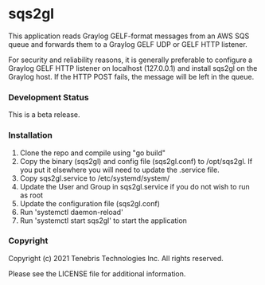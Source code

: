 # sqs2gl
This application reads Graylog GELF-format messages from an AWS SQS queue and forwards them to a 
Graylog GELF UDP or GELF HTTP listener.

For security and reliability reasons, it is generally preferable to configure a 
Graylog GELF HTTP listener on localhost (127.0.0.1) and install sqs2gl on the
Graylog host. If the HTTP POST fails, the message will be left in the queue.

### Development Status
This is a beta release.

### Installation
1) Clone the repo and compile using "go build"
2) Copy the binary (sqs2gl) and config file (sqs2gl.conf) to /opt/sqs2gl. If you put it elsewhere you will need to update the .service file.
3) Copy sqs2gl.service to /etc/systemd/system/
4) Update the User and Group in sqs2gl.service if you do not wish to run as root
5) Update the configuration file (sqs2gl.conf)
6) Run 'systemctl daemon-reload'
7) Run 'systemctl start sqs2gl' to start the application

### Copyright
Copyright (c) 2021 Tenebris Technologies Inc. All rights reserved.

Please see the LICENSE file for additional information.